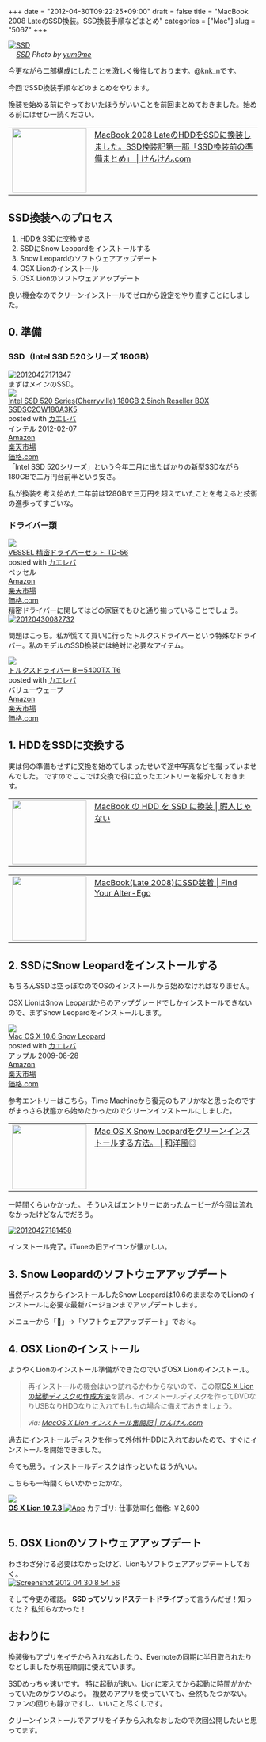 +++
date = "2012-04-30T09:22:25+09:00"
draft = false
title = "MacBook 2008 LateのSSD換装。SSD換装手順などまとめ"
categories = ["Mac"]
slug = "5067"
+++

<div class="center"><a href="http://www.flickr.com/photos/74995919@N00/6161893193/" title="SSD by yum9me, on Flickr" target="_blank"><img class="flickr_photo" src="http://farm7.static.flickr.com/6204/6161893193_ee522dbdcf_z.jpg" alt="SSD" width="NaNpx"/></a></div><cite class="flickr_photographer"><img src="http://farm4.static.flickr.com/3329/favicons/72157601614001242_7730.png" width="16" /><a href="http://www.flickr.com/photos/74995919@N00/6161893193/">SSD</a> Photo by <a href="http://www.flickr.com/photos/74995919@N00/">yum9me</a></cite>

今更ながら二部構成にしたことを激しく後悔しております。@knk_nです。

今回でSSD換装手順などのまとめをやります。

換装を始める前にやっておいたほうがいいことを前回まとめておきました。始める前にはぜひ一読ください。

<table width="100%"><td valign="top" width="150"><a href="http://knk-n.com/2012/04/29/macbook-2008-late_hdd_to_ssd_preparation/" target="_blank"><img border="0" src="http://capture.heartrails.com/150x130/shadow?http://knk-n.com/2012/04/29/macbook-2008-late_hdd_to_ssd_preparation/" alt="" width="150" height="130" /></a></td><td valign="top"><a  href="http://knk-n.com/2012/04/29/macbook-2008-late_hdd_to_ssd_preparation/" target="_blank">MacBook 2008 LateのHDDをSSDに換装しました。SSD換装記第一部「SSD換装前の準備まとめ」 | けんけん.com</a><script type="text/javascript">var url = "http://knk-n.com/2012/04/29/macbook-2008-late_hdd_to_ssd_preparation/";</script><script src="http://api.b.st-hatena.com/entry.count?url=http://knk-n.com/2012/04/29/macbook-2008-late_hdd_to_ssd_preparation/&callback=hatebTxt"></script>
</td></table><!--more--><h2>SSD換装へのプロセス</h2>
<ol>
<li>HDDをSSDに交換する</li>
<li>SSDにSnow Leopardをインストールする</li>
<li>Snow Leopardのソフトウェアアップデート</li>
<li>OSX Lionのインストール</li>
<li>OSX Lionのソフトウェアアップデート</li>
</ol>
良い機会なのでクリーンインストールでゼロから設定をやり直すことにしました。

<h2>0. 準備</h2>
<h3>SSD（Intel SSD 520シリーズ 180GB）</h3>
<div class="center"><a href="http://knk-n.com/images/2012/04/20120427171347.jpg"><img src="http://knk-n.com/images/2012/04/20120427171347.jpg" alt="20120427171347" title="20120427171347.jpg" border="0" width="" height="" /></a></div>
まずはメインのSSD。

<div class="kaerebalink-box"><div class="kaerebalink-image"><a href="http://www.amazon.co.jp/exec/obidos/ASIN/B006VCP8L2/knkn-22/ref=nosim/" rel="nofollow" target="_blank"><img src="http://ecx.images-amazon.com/images/I/31oIu0XN5CL._SL160_.jpg" style="border: none;" /></a></div><div class="kaerebalink-info"><div class="kaerebalink-name"><a href="http://www.amazon.co.jp/exec/obidos/ASIN/B006VCP8L2/knkn-22/ref=nosim/" rel="nofollow" target="_blank">Intel SSD 520 Series(Cherryville) 180GB 2.5inch Reseller BOX SSDSC2CW180A3K5</a><div class="kaerebalink-powered-date">posted with <a href="http://kaereba.com" target="_blank">カエレバ</a></div></div><div class="kaerebalink-detail"> インテル 2012-02-07    </div><div class="kaerebalink-link1"><div class="shoplinkamazon"><a href="http://www.amazon.co.jp/gp/search?keywords=SSDSC2CW180A3K5&__mk_ja_JP=%83J%83%5E%83J%83i&tag=knkn-22" rel="nofollow" target="_blank" title="アマゾン" >Amazon</a></div><div class="shoplinkrakuten"><a href="http://hb.afl.rakuten.co.jp/hgc/0f5dc138.501851a3.0f5dc139.bdbe2eb7/?pc=http%3A%2F%2Fsearch.rakuten.co.jp%2Fsearch%2Fmall%2FSSDSC2CW180A3K5%2F-%2Ff.1-p.1-s.1-sf.0-st.A-v.2%3Fx%3D0%26scid%3Daf_ich_link_urltxt%26m%3Dhttp%3A%2F%2Fm.rakuten.co.jp%2F" rel="nofollow" target="_blank" title="楽天市場" >楽天市場</a></div><div class="shoplinkkakakucom"><a href="http://kakaku.com/search_results/SSDSC2CW180A3K5/" rel="nofollow" target="_blank" title="kakakucom" >価格.com</a></div></div></div></div>
「Intel SSD 520シリーズ」という今年二月に出たばかりの新型SSDながら180GBで二万円台前半という安さ。

私が換装を考え始めた二年前は128GBで三万円を超えていたことを考えると技術の進歩ってすごいな。

<h3>ドライバー類</h3>
<div class="kaerebalink-box"><div class="kaerebalink-image"><a href="http://www.amazon.co.jp/exec/obidos/ASIN/B000CED236/knkn-22/ref=nosim/" rel="nofollow" target="_blank"><img src="http://ecx.images-amazon.com/images/I/51VFc96XTdL._SL160_.jpg" style="border: none;" /></a></div><div class="kaerebalink-info"><div class="kaerebalink-name"><a href="http://www.amazon.co.jp/exec/obidos/ASIN/B000CED236/knkn-22/ref=nosim/" rel="nofollow" target="_blank">VESSEL 精密ドライバーセット TD-56</a><div class="kaerebalink-powered-date">posted with <a href="http://kaereba.com" target="_blank">カエレバ</a></div></div><div class="kaerebalink-detail"> ベッセル     </div><div class="kaerebalink-link1"><div class="shoplinkamazon"><a href="http://www.amazon.co.jp/gp/search?keywords=TD-56&__mk_ja_JP=%83J%83%5E%83J%83i&tag=knkn-22" rel="nofollow" target="_blank" title="アマゾン" >Amazon</a></div><div class="shoplinkrakuten"><a href="http://hb.afl.rakuten.co.jp/hgc/0f5dc138.501851a3.0f5dc139.bdbe2eb7/?pc=http%3A%2F%2Fsearch.rakuten.co.jp%2Fsearch%2Fmall%2FTD-56%2F-%2Ff.1-p.1-s.1-sf.0-st.A-v.2%3Fx%3D0%26scid%3Daf_ich_link_urltxt%26m%3Dhttp%3A%2F%2Fm.rakuten.co.jp%2F" rel="nofollow" target="_blank" title="楽天市場" >楽天市場</a></div><div class="shoplinkkakakucom"><a href="http://kakaku.com/search_results/TD-56/" rel="nofollow" target="_blank" title="kakakucom" >価格.com</a></div></div></div></div>
精密ドライバーに関してはどの家庭でもひと通り揃っていることでしょう。

<div class="center"><a href="http://knk-n.com/images/2012/04/20120430082732.jpg"><img src="http://knk-n.com/images/2012/04/20120430082732.jpg" alt="20120430082732" title="20120430082732.jpg" border="0" width="" height="" /></a></div>

問題はこっち。私が慌てて買いに行ったトルクスドライバーという特殊なドライバー。私のモデルのSSD換装には絶対に必要なアイテム。

<div class="kaerebalink-box"><div class="kaerebalink-image"><a href="http://www.amazon.co.jp/exec/obidos/ASIN/B001VB8ANQ/knkn-22/ref=nosim/" rel="nofollow" target="_blank"><img src="http://ecx.images-amazon.com/images/I/31IzUXWZG7L._SL160_.jpg" style="border: none;" /></a></div><div class="kaerebalink-info"><div class="kaerebalink-name"><a href="http://www.amazon.co.jp/exec/obidos/ASIN/B001VB8ANQ/knkn-22/ref=nosim/" rel="nofollow" target="_blank">トルクスドライバー Bー5400TX T6</a><div class="kaerebalink-powered-date">posted with <a href="http://kaereba.com" target="_blank">カエレバ</a></div></div><div class="kaerebalink-detail"> バリューウェーブ     </div><div class="kaerebalink-link1"><div class="shoplinkamazon"><a href="http://www.amazon.co.jp/gp/search?keywords=B%81%5B5400TX%20T6%20%83g%83%8B%83N%83X%83h%83%89%83C%83o%81%5B&__mk_ja_JP=%83J%83%5E%83J%83i&tag=knkn-22" rel="nofollow" target="_blank" title="アマゾン" >Amazon</a></div><div class="shoplinkrakuten"><a href="http://hb.afl.rakuten.co.jp/hgc/0f5dc138.501851a3.0f5dc139.bdbe2eb7/?pc=http%3A%2F%2Fsearch.rakuten.co.jp%2Fsearch%2Fmall%2FB%25E3%2583%25BC5400TX%2520T6%2520%25E3%2583%2588%25E3%2583%25AB%25E3%2582%25AF%25E3%2582%25B9%25E3%2583%2589%25E3%2583%25A9%25E3%2582%25A4%25E3%2583%2590%25E3%2583%25BC%2F-%2Ff.1-p.1-s.1-sf.0-st.A-v.2%3Fx%3D0%26scid%3Daf_ich_link_urltxt%26m%3Dhttp%3A%2F%2Fm.rakuten.co.jp%2F" rel="nofollow" target="_blank" title="楽天市場" >楽天市場</a></div><div class="shoplinkkakakucom"><a href="http://kakaku.com/search_results/B%81%5B5400TX%20T6%20%83g%83%8B%83N%83X%83h%83%89%83C%83o%81%5B/" rel="nofollow" target="_blank" title="kakakucom" >価格.com</a></div></div></div></div>

<h2>1. HDDをSSDに交換する</h2>
実は何の準備もせずに交換を始めてしまったせいで途中写真などを撮っていませんでした。
ですのでここでは交換で役に立ったエントリーを紹介しておきます。

<table width="100%"><td valign="top" width="150"><a href="http://hima-j.in/mac/macbook-hdd-ssd-2/" target="_blank"><img border="0" src="http://capture.heartrails.com/150x130/shadow?http://hima-j.in/mac/macbook-hdd-ssd-2/" alt="" width="150" height="130" /></a></td><td valign="top"><a  href="http://hima-j.in/mac/macbook-hdd-ssd-2/" target="_blank">MacBook の HDD を SSD に換装 | 暇人じゃない</a><script type="text/javascript">var url = "http://hima-j.in/mac/macbook-hdd-ssd-2/";</script><script src="http://api.b.st-hatena.com/entry.count?url=http://hima-j.in/mac/macbook-hdd-ssd-2/&callback=hatebTxt"></script>
</td></table>

<table width="100%"><td valign="top" width="150"><a href="http://www.alter-ego.jp/2011/05/23/1644/" target="_blank"><img border="0" src="http://capture.heartrails.com/150x130/shadow?http://www.alter-ego.jp/2011/05/23/1644/" alt="" width="150" height="130" /></a></td><td valign="top"><a  href="http://www.alter-ego.jp/2011/05/23/1644/" target="_blank">MacBook(Late 2008)にSSD装着 | Find Your Alter-Ego</a><script type="text/javascript">var url = "http://www.alter-ego.jp/2011/05/23/1644/";</script><script src="http://api.b.st-hatena.com/entry.count?url=http://www.alter-ego.jp/2011/05/23/1644/&callback=hatebTxt"></script>
</td></table>

<h2>2. SSDにSnow Leopardをインストールする</h2>
もちろんSSDは空っぽなのでOSのインストールから始めなければなりません。

OSX LionはSnow Leopardからのアップグレードでしかインストールできないので、まずSnow Leopardをインストールします。

<div class="kaerebalink-box"><div class="kaerebalink-image"><a href="http://www.amazon.co.jp/exec/obidos/ASIN/B002MRTR1M/knkn-22/ref=nosim/" rel="nofollow" target="_blank"><img src="http://ecx.images-amazon.com/images/I/41HIGx2mb3L._SL160_.jpg" style="border: none;" /></a></div><div class="kaerebalink-info"><div class="kaerebalink-name"><a href="http://www.amazon.co.jp/exec/obidos/ASIN/B002MRTR1M/knkn-22/ref=nosim/" rel="nofollow" target="_blank">Mac OS X 10.6 Snow Leopard</a><div class="kaerebalink-powered-date">posted with <a href="http://kaereba.com" target="_blank">カエレバ</a></div></div><div class="kaerebalink-detail"> アップル 2009-08-28    </div><div class="kaerebalink-link1"><div class="shoplinkamazon"><a href="http://www.amazon.co.jp/gp/search?keywords=Mac%20OS%20X%2010.6%20Snow&__mk_ja_JP=%83J%83%5E%83J%83i&tag=knkn-22" rel="nofollow" target="_blank" title="アマゾン" >Amazon</a></div><div class="shoplinkrakuten"><a href="http://hb.afl.rakuten.co.jp/hgc/0f5dc138.501851a3.0f5dc139.bdbe2eb7/?pc=http%3A%2F%2Fsearch.rakuten.co.jp%2Fsearch%2Fmall%2FMac%2520OS%2520X%252010.6%2520Snow%2F-%2Ff.1-p.1-s.1-sf.0-st.A-v.2%3Fx%3D0%26scid%3Daf_ich_link_urltxt%26m%3Dhttp%3A%2F%2Fm.rakuten.co.jp%2F" rel="nofollow" target="_blank" title="楽天市場" >楽天市場</a></div><div class="shoplinkkakakucom"><a href="http://kakaku.com/search_results/Mac%20OS%20X%2010.6%20Snow/" rel="nofollow" target="_blank" title="kakakucom" >価格.com</a></div></div></div></div>

参考エントリーはこちら。Time Machineから復元のもアリかなと思ったのですがまっさら状態から始めたかったのでクリーンインストールにしました。
<table width="100%"><td valign="top" width="150"><a href="http://wayohoo.com/mac/tips/mac-os-x-snow-leopard-clean-install-method.html" target="_blank"><img border="0" src="http://capture.heartrails.com/150x130/shadow?http://wayohoo.com/mac/tips/mac-os-x-snow-leopard-clean-install-method.html" alt="" width="150" height="130" /></a></td><td valign="top"><a  href="http://wayohoo.com/mac/tips/mac-os-x-snow-leopard-clean-install-method.html" target="_blank">Mac OS X Snow Leopardをクリーンインストールする方法。 | 和洋風◎</a><script type="text/javascript">var url = "http://wayohoo.com/mac/tips/mac-os-x-snow-leopard-clean-install-method.html";</script><script src="http://api.b.st-hatena.com/entry.count?url=http://wayohoo.com/mac/tips/mac-os-x-snow-leopard-clean-install-method.html&callback=hatebTxt"></script>
</td></table>

一時間くらいかかった。
そういえばエントリーにあったムービーが今回は流れなかったけどなんでだろう。

<div class="center"><a href="http://knk-n.com/images/2012/04/20120427181458.jpg"><img src="http://knk-n.com/images/2012/04/20120427181458.jpg" alt="20120427181458" title="20120427181458.jpg" border="0" width="" height="" /></a></div>

インストール完了。iTuneの旧アイコンが懐かしい。

<h2>3. Snow Leopardのソフトウェアアップデート</h2>
当然ディスクからインストールしたSnow Leopardは10.6のままなのでLionのインストールに必要な最新バージョンまでアップデートします。

メニューから「」→「ソフトウェアアップデート」でおｋ。

<h2>4. OSX Lionのインストール</h2>
ようやくLionのインストール準備ができたのでいざOSX Lionのインストール。

<blockquote cite="http://knk-n.com/2011/07/21/macosx-lion/" title="MacOS X Lion インストール奮闘記 | けんけん.com">
<p>再インストールの機会はいつ訪れるかわからないので、この際<a href="http://hitoriblog.com/?p=3750" target="_blank">OS X Lionの起動ディスクの作成方法</a>を読み、インストールディスクを作ってDVDなりUSBなりHDDなりに入れてもしもの場合に備えておきましょう。</p>
<cite>via: <a href="http://knk-n.com/2011/07/21/macosx-lion/" target="_blank">MacOS X Lion インストール奮闘記 | けんけん.com</a></cite>
</blockquote>

過去にインストールディスクを作って外付けHDDに入れておいたので、すぐにインストールを開始できました。

今でも思う。インストールディスクは作っといたほうがいい。

こちらも一時間くらいかかったかな。

<table class="appstorehelper">
<a href="http://itunes.apple.com/jp/app/os-x-lion/id444303913?mt=12&uo=4" rel="nofollow" target="_blank"><img class="appstorehelper_appicn_mac" src="http://a4.mzstatic.com/us/r1000/073/Purple/00/bf/e8/mzi.woxyscyf.512x512-75.png" />
<div class="appstorehelper_text"><b>OS X Lion 10.7.3</b> <img alt="App" src="http://ax.phobos.apple.com.edgesuite.net/ja_jp/images/web/linkmaker/badge_macappstore-sm.gif" style="vertical-align: text-bottom;" /></b></a>
カテゴリ: 仕事効率化
価格: &#65509;2,600<br clear="all" /></div>
</table>

<h2>5. OSX Lionのソフトウェアアップデート</h2>
わざわざ分ける必要はなかったけど、Lionもソフトウェアアップデートしておく。

<div class="center"><a href="http://knk-n.com/images/2012/04/screenshot-2012-04-30-8.54.56.jpg"><img src="http://knk-n.com/images/2012/04/screenshot-2012-04-30-8.54.56.jpg" alt="Screenshot 2012 04 30 8 54 56" title="screenshot 2012-04-30 8.54.56.jpg" border="0" width="" height="" /></a></div>

そして今更の確認。
<strong>SSDってソリッドステートドライブ</strong>って言うんだぜ！知ってた？
私知らなかった！

<h2>おわりに</h2>
換装後もアプリをイチから入れなおしたり、Evernoteの同期に半日取られたりなどしましたが現在順調に使えています。

SSDめっちゃ速いです。
特に起動が速い。Lionに変えてから起動に時間がかかっていたのがウソのよう。
複数のアプリを使っていても、全然もたつかない。
ファンの回りも静かですし、いいこと尽くしです。

クリーンインストールでアプリをイチから入れなおしたので次回公開したいと思ってます。

